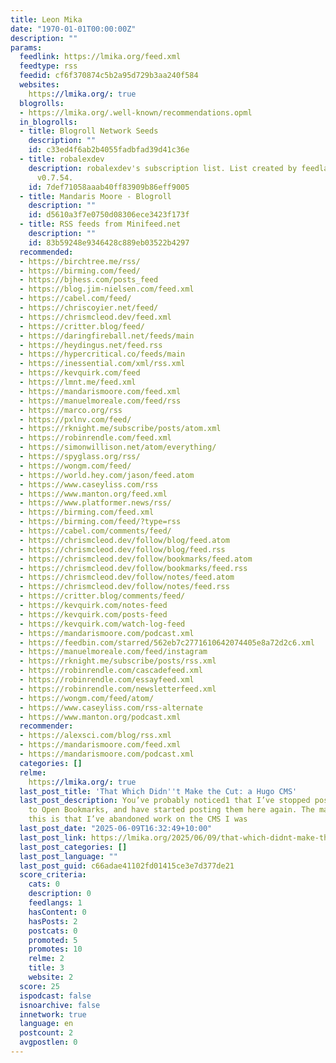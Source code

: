 ```yaml
---
title: Leon Mika
date: "1970-01-01T00:00:00Z"
description: ""
params:
  feedlink: https://lmika.org/feed.xml
  feedtype: rss
  feedid: cf6f370874c5b2a95d729b3aa240f584
  websites:
    https://lmika.org/: true
  blogrolls:
  - https://lmika.org/.well-known/recommendations.opml
  in_blogrolls:
  - title: Blogroll Network Seeds
    description: ""
    id: c33ed4f6ab2b4055fadbfad39d41c36e
  - title: robalexdev
    description: robalexdev's subscription list. List created by feedlandDatabase
      v0.7.54.
    id: 7def71058aaab40ff83909b86eff9005
  - title: Mandaris Moore - Blogroll
    description: ""
    id: d5610a3f7e0750d08306ece3423f173f
  - title: RSS feeds from Minifeed.net
    description: ""
    id: 83b59248e9346428c889eb03522b4297
  recommended:
  - https://birchtree.me/rss/
  - https://birming.com/feed/
  - https://bjhess.com/posts_feed
  - https://blog.jim-nielsen.com/feed.xml
  - https://cabel.com/feed/
  - https://chriscoyier.net/feed/
  - https://chrismcleod.dev/feed.xml
  - https://critter.blog/feed/
  - https://daringfireball.net/feeds/main
  - https://heydingus.net/feed.rss
  - https://hypercritical.co/feeds/main
  - https://inessential.com/xml/rss.xml
  - https://kevquirk.com/feed
  - https://lmnt.me/feed.xml
  - https://mandarismoore.com/feed.xml
  - https://manuelmoreale.com/feed/rss
  - https://marco.org/rss
  - https://pxlnv.com/feed/
  - https://rknight.me/subscribe/posts/atom.xml
  - https://robinrendle.com/feed.xml
  - https://simonwillison.net/atom/everything/
  - https://spyglass.org/rss/
  - https://wongm.com/feed/
  - https://world.hey.com/jason/feed.atom
  - https://www.caseyliss.com/rss
  - https://www.manton.org/feed.xml
  - https://www.platformer.news/rss/
  - https://birming.com/feed.xml
  - https://birming.com/feed/?type=rss
  - https://cabel.com/comments/feed/
  - https://chrismcleod.dev/follow/blog/feed.atom
  - https://chrismcleod.dev/follow/blog/feed.rss
  - https://chrismcleod.dev/follow/bookmarks/feed.atom
  - https://chrismcleod.dev/follow/bookmarks/feed.rss
  - https://chrismcleod.dev/follow/notes/feed.atom
  - https://chrismcleod.dev/follow/notes/feed.rss
  - https://critter.blog/comments/feed/
  - https://kevquirk.com/notes-feed
  - https://kevquirk.com/posts-feed
  - https://kevquirk.com/watch-log-feed
  - https://mandarismoore.com/podcast.xml
  - https://feedbin.com/starred/562eb7c2771610642074405e8a72d2c6.xml
  - https://manuelmoreale.com/feed/instagram
  - https://rknight.me/subscribe/posts/rss.xml
  - https://robinrendle.com/cascadefeed.xml
  - https://robinrendle.com/essayfeed.xml
  - https://robinrendle.com/newsletterfeed.xml
  - https://wongm.com/feed/atom/
  - https://www.caseyliss.com/rss-alternate
  - https://www.manton.org/podcast.xml
  recommender:
  - https://alexsci.com/blog/rss.xml
  - https://mandarismoore.com/feed.xml
  - https://mandarismoore.com/podcast.xml
  categories: []
  relme:
    https://lmika.org/: true
  last_post_title: 'That Which Didn''t Make the Cut: a Hugo CMS'
  last_post_description: You’ve probably noticed1 that I’ve stopped posting links
    to Open Bookmarks, and have started posting them here again. The main reason for
    this is that I’ve abandoned work on the CMS I was
  last_post_date: "2025-06-09T16:32:49+10:00"
  last_post_link: https://lmika.org/2025/06/09/that-which-didnt-make-the.html
  last_post_categories: []
  last_post_language: ""
  last_post_guid: c66adae41102fd01415ce3e7d377de21
  score_criteria:
    cats: 0
    description: 0
    feedlangs: 1
    hasContent: 0
    hasPosts: 2
    postcats: 0
    promoted: 5
    promotes: 10
    relme: 2
    title: 3
    website: 2
  score: 25
  ispodcast: false
  isnoarchive: false
  innetwork: true
  language: en
  postcount: 2
  avgpostlen: 0
---
```

